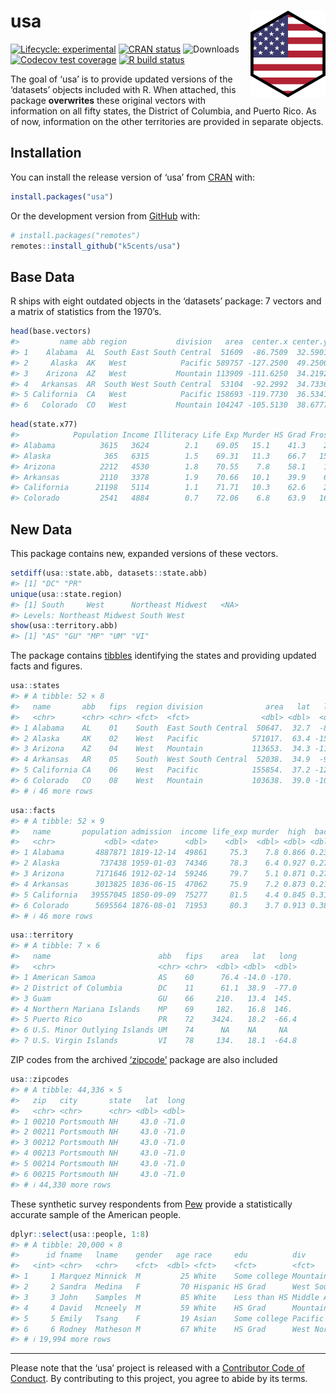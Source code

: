 
<!-- README.md is generated from README.Rmd. Please edit that file -->

# usa <a href='https:/k5cents.github.io/usa'><img src='man/figures/logo.png' align="right" height="139" /></a>

<!-- badges: start -->

[![Lifecycle:
experimental](https://img.shields.io/badge/lifecycle-maturing-blue.svg)](https://www.tidyverse.org/lifecycle/#experimental)
[![CRAN
status](https://www.r-pkg.org/badges/version/usa)](https://CRAN.R-project.org/package=usa)
![Downloads](https://cranlogs.r-pkg.org/badges/grand-total/usa)
[![Codecov test
coverage](https://img.shields.io/codecov/c/github/k5cents/usa/master.svg)](https://codecov.io/gh/k5cents/usa?branch=master)
[![R build
status](https://github.com/k5cents/usa/workflows/R-CMD-check/badge.svg)](https://github.com/k5cents/usa/actions)
<!-- badges: end -->

The goal of ‘usa’ is to provide updated versions of the ‘datasets’
objects included with R. When attached, this package **overwrites**
these original vectors with information on all fifty states, the
District of Columbia, and Puerto Rico. As of now, information on the
other territories are provided in separate objects.

## Installation

You can install the release version of ‘usa’ from
[CRAN](https://cran.r-project.org/package=usa) with:

``` r
install.packages("usa")
```

Or the development version from [GitHub](https://github.com/k5cents/usa)
with:

``` r
# install.packages("remotes")
remotes::install_github("k5cents/usa")
```

## Base Data

R ships with eight outdated objects in the ‘datasets’ package: 7 vectors
and a matrix of statistics from the 1970’s.

``` r
head(base.vectors)
#>         name abb region           division   area  center.x center.y
#> 1    Alabama  AL  South East South Central  51609  -86.7509  32.5901
#> 2     Alaska  AK   West            Pacific 589757 -127.2500  49.2500
#> 3    Arizona  AZ   West           Mountain 113909 -111.6250  34.2192
#> 4   Arkansas  AR  South West South Central  53104  -92.2992  34.7336
#> 5 California  CA   West            Pacific 158693 -119.7730  36.5341
#> 6   Colorado  CO   West           Mountain 104247 -105.5130  38.6777
```

``` r
head(state.x77)
#>            Population Income Illiteracy Life Exp Murder HS Grad Frost   Area
#> Alabama          3615   3624        2.1    69.05   15.1    41.3    20  50708
#> Alaska            365   6315        1.5    69.31   11.3    66.7   152 566432
#> Arizona          2212   4530        1.8    70.55    7.8    58.1    15 113417
#> Arkansas         2110   3378        1.9    70.66   10.1    39.9    65  51945
#> California      21198   5114        1.1    71.71   10.3    62.6    20 156361
#> Colorado         2541   4884        0.7    72.06    6.8    63.9   166 103766
```

## New Data

This package contains new, expanded versions of these vectors.

``` r
setdiff(usa::state.abb, datasets::state.abb)
#> [1] "DC" "PR"
unique(usa::state.region)
#> [1] South     West      Northeast Midwest   <NA>     
#> Levels: Northeast Midwest South West
show(usa::territory.abb)
#> [1] "AS" "GU" "MP" "UM" "VI"
```

The package contains [tibbles](https://tibble.tidyverse.org/)
identifying the states and providing updated facts and figures.

``` r
usa::states
#> # A tibble: 52 × 8
#>   name       abb   fips  region division              area   lat   long
#>   <chr>      <chr> <chr> <fct>  <fct>                <dbl> <dbl>  <dbl>
#> 1 Alabama    AL    01    South  East South Central  50647.  32.7  -86.8
#> 2 Alaska     AK    02    West   Pacific            571017.  63.4 -153. 
#> 3 Arizona    AZ    04    West   Mountain           113653.  34.3 -112. 
#> 4 Arkansas   AR    05    South  West South Central  52038.  34.9  -92.4
#> 5 California CA    06    West   Pacific            155854.  37.2 -120. 
#> 6 Colorado   CO    08    West   Mountain           103638.  39.0 -106. 
#> # ℹ 46 more rows
```

``` r
usa::facts
#> # A tibble: 52 × 9
#>   name       population admission  income life_exp murder  high  bach   heat
#>   <chr>           <dbl> <date>      <dbl>    <dbl>  <dbl> <dbl> <dbl>  <dbl>
#> 1 Alabama       4887871 1819-12-14  49861     75.3    7.8 0.866 0.234  65.9 
#> 2 Alaska         737438 1959-01-03  74346     78.3    6.4 0.927 0.271 -26.6 
#> 3 Arizona       7171646 1912-02-14  59246     79.7    5.1 0.871 0.271  73.6 
#> 4 Arkansas      3013825 1836-06-15  47062     75.9    7.2 0.873 0.214  62.4 
#> 5 California   39557045 1850-09-09  75277     81.5    4.4 0.845 0.314  38.1 
#> 6 Colorado      5695564 1876-08-01  71953     80.3    3.7 0.913 0.384   6.24
#> # ℹ 46 more rows
```

``` r
usa::territory
#> # A tibble: 7 × 6
#>   name                        abb   fips    area   lat   long
#>   <chr>                       <chr> <chr>  <dbl> <dbl>  <dbl>
#> 1 American Samoa              AS    60      76.4 -14.0 -170. 
#> 2 District of Columbia        DC    11      61.1  38.9  -77.0
#> 3 Guam                        GU    66     210.   13.4  145. 
#> 4 Northern Mariana Islands    MP    69     182.   16.8  146. 
#> 5 Puerto Rico                 PR    72    3424.   18.2  -66.4
#> 6 U.S. Minor Outlying Islands UM    74      NA    NA     NA  
#> 7 U.S. Virgin Islands         VI    78     134.   18.1  -64.8
```

ZIP codes from the archived
[‘zipcode’](https://cran.r-project.org/package=zipcode) package are also
included

``` r
usa::zipcodes
#> # A tibble: 44,336 × 5
#>   zip   city       state   lat  long
#>   <chr> <chr>      <chr> <dbl> <dbl>
#> 1 00210 Portsmouth NH     43.0 -71.0
#> 2 00211 Portsmouth NH     43.0 -71.0
#> 3 00212 Portsmouth NH     43.0 -71.0
#> 4 00213 Portsmouth NH     43.0 -71.0
#> 5 00214 Portsmouth NH     43.0 -71.0
#> 6 00215 Portsmouth NH     43.0 -71.0
#> # ℹ 44,330 more rows
```

These synthetic survey respondents from [Pew](http://pewrsr.ch/2rNawC7)
provide a statistically accurate sample of the American people.

``` r
dplyr::select(usa::people, 1:8)
#> # A tibble: 20,000 × 8
#>      id fname   lname    gender   age race     edu          div               
#>   <int> <chr>   <chr>    <fct>  <dbl> <fct>    <fct>        <fct>             
#> 1     1 Marquez Minnick  M         25 White    Some college Mountain          
#> 2     2 Sandra  Medina   F         70 Hispanic HS Grad      West South Central
#> 3     3 John    Samples  M         85 White    Less than HS Middle Atlantic   
#> 4     4 David   Mcneely  M         59 White    HS Grad      Mountain          
#> 5     5 Emily   Tsang    F         19 Asian    Some college Pacific           
#> 6     6 Rodney  Matheson M         67 White    HS Grad      West North Central
#> # ℹ 19,994 more rows
```

------------------------------------------------------------------------

Please note that the ‘usa’ project is released with a [Contributor Code
of Conduct](https://k5cents.com/usa/CODE_OF_CONDUCT.html). By
contributing to this project, you agree to abide by its terms.

<!-- refs: start -->
<!-- refs: end -->
